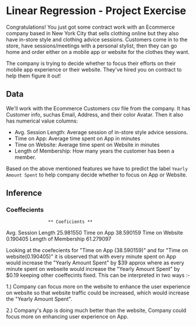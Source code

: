 # Linear Regression - Project Exercise

Congratulations! You just got some contract work with an Ecommerce company based in New York City that sells clothing online but they also have in-store style and clothing advice sessions. Customers come in to the store, have sessions/meetings with a personal stylist, then they can go home and order either on a mobile app or website for the clothes they want.

The company is trying to decide whether to focus their efforts on their mobile app experience or their website. They've hired you on contract to help them figure it out!

## Data

We'll work with the Ecommerce Customers csv file from the company. It has Customer info, suchas Email, Address, and their color Avatar. Then it also has numerical value columns:

* Avg. Session Length: Average session of in-store style advice sessions.
* Time on App: Average time spent on App in minutes
* Time on Website: Average time spent on Website in minutes
* Length of Membership: How many years the customer has been a member. 

Based on the above mentioned features we have to predict the label `Yearly Amount Spent` to help company decide whether to focus on App or Website.


## Inference

### Coeffecients

                    ** Coeficients **
Avg. Session Length     25.981550
Time on App             38.590159
Time on Website          0.190405
Length of Membership    61.279097


Looking at the coefecients for "Time on App (38.590159)" and for "Time on 
website(0.190405)" it is observed that with every minute spent on App would 
increase the "Yearly Amount Spent" by $39 approx where as every minute 
spent on webseite would increase the "Yearly Amount Spent" by $0.19 keeping
other coeffecints fixed. This can be interpreted in two ways :- 
    
 1.) Company can focus more on the website to enhance the user experience 
     on website so that website traffic could be increased, which would
     increase the "Yearly Amount Spent".
    
        
 2.) Company's App is doing much better than the website, Company could 
     focus more on enhancing user experience on App.
